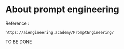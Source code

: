 # About prompt engineering

Reference : 

`https://aiengineering.academy/PromptEngineering/`



TO BE DONE
